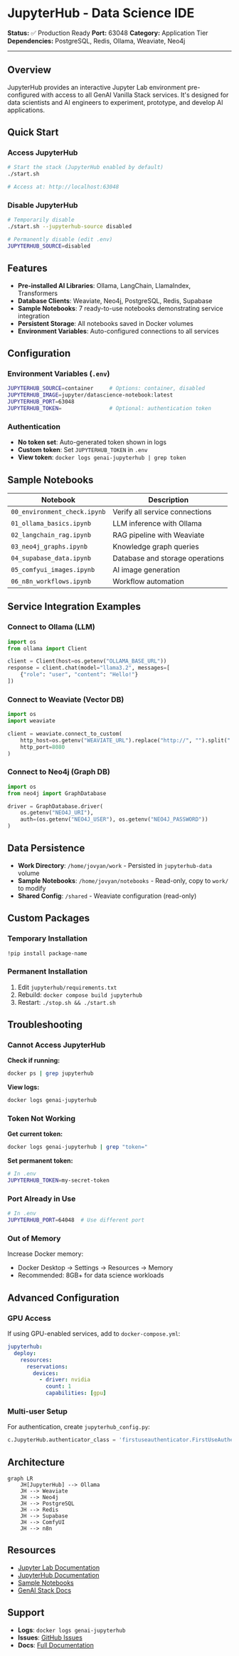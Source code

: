 # JupyterHub - Data Science IDE

**Status:** ✅ Production Ready
**Port:** 63048
**Category:** Application Tier
**Dependencies:** PostgreSQL, Redis, Ollama, Weaviate, Neo4j

---

## Overview

JupyterHub provides an interactive Jupyter Lab environment pre-configured with access to all GenAI Vanilla Stack services. It's designed for data scientists and AI engineers to experiment, prototype, and develop AI applications.

## Quick Start

### Access JupyterHub

```bash
# Start the stack (JupyterHub enabled by default)
./start.sh

# Access at: http://localhost:63048
```

### Disable JupyterHub

```bash
# Temporarily disable
./start.sh --jupyterhub-source disabled

# Permanently disable (edit .env)
JUPYTERHUB_SOURCE=disabled
```

## Features

- **Pre-installed AI Libraries**: Ollama, LangChain, LlamaIndex, Transformers
- **Database Clients**: Weaviate, Neo4j, PostgreSQL, Redis, Supabase
- **Sample Notebooks**: 7 ready-to-use notebooks demonstrating service integration
- **Persistent Storage**: All notebooks saved in Docker volumes
- **Environment Variables**: Auto-configured connections to all services

## Configuration

### Environment Variables (`.env`)

```bash
JUPYTERHUB_SOURCE=container     # Options: container, disabled
JUPYTERHUB_IMAGE=jupyter/datascience-notebook:latest
JUPYTERHUB_PORT=63048
JUPYTERHUB_TOKEN=               # Optional: authentication token
```

### Authentication

- **No token set**: Auto-generated token shown in logs
- **Custom token**: Set `JUPYTERHUB_TOKEN` in `.env`
- **View token**: `docker logs genai-jupyterhub | grep token`

## Sample Notebooks

| Notebook | Description |
|----------|-------------|
| `00_environment_check.ipynb` | Verify all service connections |
| `01_ollama_basics.ipynb` | LLM inference with Ollama |
| `02_langchain_rag.ipynb` | RAG pipeline with Weaviate |
| `03_neo4j_graphs.ipynb` | Knowledge graph queries |
| `04_supabase_data.ipynb` | Database and storage operations |
| `05_comfyui_images.ipynb` | AI image generation |
| `06_n8n_workflows.ipynb` | Workflow automation |

## Service Integration Examples

### Connect to Ollama (LLM)

```python
import os
from ollama import Client

client = Client(host=os.getenv("OLLAMA_BASE_URL"))
response = client.chat(model="llama3.2", messages=[
    {"role": "user", "content": "Hello!"}
])
```

### Connect to Weaviate (Vector DB)

```python
import os
import weaviate

client = weaviate.connect_to_custom(
    http_host=os.getenv("WEAVIATE_URL").replace("http://", "").split(":")[0],
    http_port=8080
)
```

### Connect to Neo4j (Graph DB)

```python
import os
from neo4j import GraphDatabase

driver = GraphDatabase.driver(
    os.getenv("NEO4J_URI"),
    auth=(os.getenv("NEO4J_USER"), os.getenv("NEO4J_PASSWORD"))
)
```

## Data Persistence

- **Work Directory**: `/home/jovyan/work` - Persisted in `jupyterhub-data` volume
- **Sample Notebooks**: `/home/jovyan/notebooks` - Read-only, copy to `work/` to modify
- **Shared Config**: `/shared` - Weaviate configuration (read-only)

## Custom Packages

### Temporary Installation

```bash
!pip install package-name
```

### Permanent Installation

1. Edit `jupyterhub/requirements.txt`
2. Rebuild: `docker compose build jupyterhub`
3. Restart: `./stop.sh && ./start.sh`

## Troubleshooting

### Cannot Access JupyterHub

**Check if running:**
```bash
docker ps | grep jupyterhub
```

**View logs:**
```bash
docker logs genai-jupyterhub
```

### Token Not Working

**Get current token:**
```bash
docker logs genai-jupyterhub | grep "token="
```

**Set permanent token:**
```bash
# In .env
JUPYTERHUB_TOKEN=my-secret-token
```

### Port Already in Use

```bash
# In .env
JUPYTERHUB_PORT=64048  # Use different port
```

### Out of Memory

Increase Docker memory:
- Docker Desktop → Settings → Resources → Memory
- Recommended: 8GB+ for data science workloads

## Advanced Configuration

### GPU Access

If using GPU-enabled services, add to `docker-compose.yml`:

```yaml
jupyterhub:
  deploy:
    resources:
      reservations:
        devices:
          - driver: nvidia
            count: 1
            capabilities: [gpu]
```

### Multi-user Setup

For authentication, create `jupyterhub_config.py`:

```python
c.JupyterHub.authenticator_class = 'firstuseauthenticator.FirstUseAuthenticator'
```

## Architecture

```mermaid
graph LR
    JH[JupyterHub] --> Ollama
    JH --> Weaviate
    JH --> Neo4j
    JH --> PostgreSQL
    JH --> Redis
    JH --> Supabase
    JH --> ComfyUI
    JH --> n8n
```

## Resources

- [Jupyter Lab Documentation](https://jupyterlab.readthedocs.io/)
- [JupyterHub Documentation](https://jupyterhub.readthedocs.io/)
- [Sample Notebooks](../../jupyterhub/notebooks/)
- [GenAI Stack Docs](../README.md)

## Support

- **Logs**: `docker logs genai-jupyterhub`
- **Issues**: [GitHub Issues](https://github.com/your-repo/issues)
- **Docs**: [Full Documentation](../README.md)
